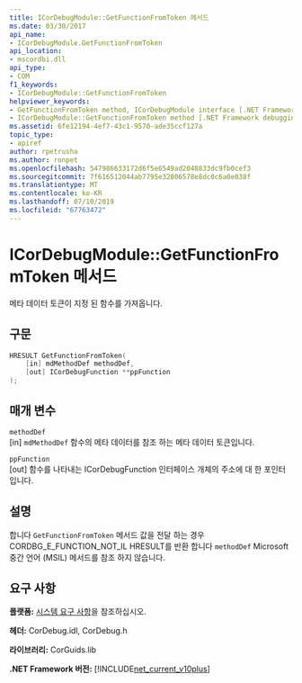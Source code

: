 ```yaml
---
title: ICorDebugModule::GetFunctionFromToken 메서드
ms.date: 03/30/2017
api_name:
- ICorDebugModule.GetFunctionFromToken
api_location:
- mscordbi.dll
api_type:
- COM
f1_keywords:
- ICorDebugModule::GetFunctionFromToken
helpviewer_keywords:
- GetFunctionFromToken method, ICorDebugModule interface [.NET Framework debugging]
- ICorDebugModule::GetFunctionFromToken method [.NET Framework debugging]
ms.assetid: 6fe12194-4ef7-43c1-9570-ade35ccf127a
topic_type:
- apiref
author: rpetrusha
ms.author: ronpet
ms.openlocfilehash: 547986633172d6f5e6549ad2048833dc9fb0cef3
ms.sourcegitcommit: 7f616512044ab7795e32806578e8dc0c6a0e038f
ms.translationtype: MT
ms.contentlocale: ko-KR
ms.lasthandoff: 07/10/2019
ms.locfileid: "67763472"
---
```

# <a name="icordebugmodulegetfunctionfromtoken-method"></a>ICorDebugModule::GetFunctionFromToken 메서드
메타 데이터 토큰이 지정 된 함수를 가져옵니다.  
  
## <a name="syntax"></a>구문  
  
```cpp  
HRESULT GetFunctionFromToken(  
    [in] mdMethodDef methodDef,  
    [out] ICorDebugFunction **ppFunction  
);  
```  
  
## <a name="parameters"></a>매개 변수  
 `methodDef`  
 [in] `mdMethodDef` 함수의 메타 데이터를 참조 하는 메타 데이터 토큰입니다.  
  
 `ppFunction`  
 [out] 함수를 나타내는 ICorDebugFunction 인터페이스 개체의 주소에 대 한 포인터입니다.  
  
## <a name="remarks"></a>설명  
 합니다 `GetFunctionFromToken` 메서드 값을 전달 하는 경우 CORDBG_E_FUNCTION_NOT_IL HRESULT를 반환 합니다 `methodDef` Microsoft 중간 언어 (MSIL) 메서드를 참조 하지 않습니다.  
  
## <a name="requirements"></a>요구 사항  
 **플랫폼:** [시스템 요구 사항](../../../../docs/framework/get-started/system-requirements.md)을 참조하십시오.  
  
 **헤더:** CorDebug.idl, CorDebug.h  
  
 **라이브러리:** CorGuids.lib  
  
 **.NET Framework 버전:** [!INCLUDE[net_current_v10plus](../../../../includes/net-current-v10plus-md.md)]
